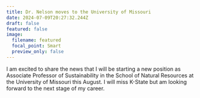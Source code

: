 ```yaml
---
title: Dr. Nelson moves to the University of Missouri
date: 2024-07-09T20:27:32.244Z
draft: false
featured: false
image:
  filename: featured
  focal_point: Smart
  preview_only: false
---
```

I am excited to share the news that I will be starting a new position as Associate Professor of Sustainability in the School of Natural Resources at the University of Missouri this August. I will miss K-State but am looking forward to the next stage of my career.